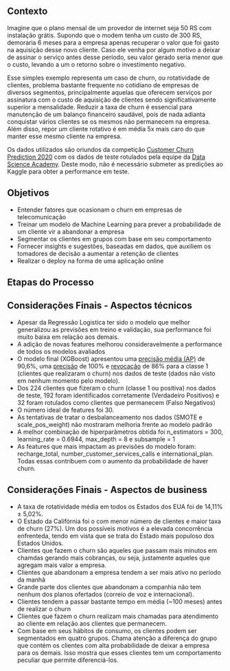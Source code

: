 ## Contexto 

Imagine que o plano mensal de um provedor de internet seja 50 RS com instalação grátis. Supondo que o modem tenha um custo de 300 RS, demoraria 6 meses para a empresa apenas recuperar o valor que foi gasto na aquisição desse novo cliente.  Caso ele venha por algum motivo a deixar de assinar o serviço antes desse período, seu valor gerado seria menor que o custo, levando a um o retorno sobre o investimento negativo.  

Esse simples exemplo representa um caso de churn, ou rotatividade de clientes, problema bastante frequente no cotidiano de empresas de diversos segmentos, principalmente aquelas que oferecem serviços por assinatura com o custo de aquisição de clientes sendo significativamente superior a mensalidade. Reduzir a taxa de churn é essencial para manutenção de um balanço financeiro saudável, pois de nada adianta conquistar vários clientes se os mesmos não permanecem na empresa. Além disso, repor um cliente rotativo é em média 5x mais caro do que manter esse mesmo cliente na empresa.

Os dados utilizados são oriundos da competição [Customer Churn Prediction 2020](https://www.kaggle.com/competitions/customer-churn-prediction-2020/data) com os dados de teste rotulados pela equipe da [Data Science Academy](https://www.datascienceacademy.com.br/). Deste modo, não é necessário submeter as predições ao Kaggle para obter a performance em teste.


## Objetivos 

- Entender fatores que ocasionam o churn em empresas de telecomunicação
- Treinar um modelo de Machine Learning para prever a probabilidade de um cliente vir a abandonar a empresa
- Segmentar os clientes em grupos com base em seu comportamento
- Fornecer insights e sugestões, baseadas em dados, que auxiliem os tomadores de decisão a aumentar a retenção de clientes
- Realizar o deploy na forma de uma aplicação online

## Etapas do Processo

## Considerações Finais - Aspectos técnicos
- Apesar da Regressão Logistica ter sido o modelo que melhor generalizou as previsões em treino e validação, sua performance foi muito baixa em relação aos demais.
- A adição de novas features melhorou consideravelmente a performance de todos os modelos avaliados
- O modelo final (XGBoost) apresentou uma [precisão média (AP)](https://scikit-learn.org/stable/modules/generated/sklearn.metrics.average_precision_score.html) de 90,6%, uma [precisão](https://scikit-learn.org/stable/modules/generated/sklearn.metrics.precision_score.html?highlight=precision#sklearn.metrics.precision_score) de 100% e [revocação](https://scikit-learn.org/stable/modules/generated/sklearn.metrics.recall_score.html?highlight=recall#sklearn.metrics.recall_score) de 86% para a classe 1 (clientes que realizaram o churn) nos dados de teste (dados não visto em nenhum momento pelo modelo).
- Dos 224 clientes que fizeram o churn (classe 1 ou positiva) nos dados de teste, 192 foram identificados corretamente (Verdadeiro Positivos) e 32 foram rotulados como clientes que permanecem (Falso Negativos)
- O número ideal de features foi 30.
- As tentativas de tratar o desbalanceamento nos dados (SMOTE e scale_pos_weight) não mostraram melhoria frente ao modelo padrão
- A melhor combinação de hiperparâmetros obtida foi n_estimators = 300, learning_rate = 0.6944, max_depth = 8 e subsample = 1
- As features que mais impactam as previsões do modelo foram: recharge_total, number_customer_services_calls e international_plan. Todas essas contribuem com o aumento da probabilidade de haver churn. 

## Considerações Finais - Aspectos de business
- A taxa de rotatividade média em todos os Estados dos EUA foi de 14,11% ± 5,02%.
- O Estado da Califórnia foi o com menor número de clientes e maior taxa de churn (27%). Um dos possíveis motivos é a elevada concorrência enfrenteda, tendo em vista que se trata do Estado mais populoso dos Estados Unidos.
-  Clientes que fazem o churn são aqueles que passam mais minutos em chamdas gerando mais cobranças, ou seja, justamente aqueles que agregam mais valor a empresa.
-  Clientes que abandonam a empresa tendem a ser mais ativo no período da manhã
-  Grande parte dos clientes que abandonam a companhia não tem nenhum dos planos ofertados (correio de voz e internacional).
-  Clientes tendem a passar bastante tempo em média (~100 meses) antes de realizar o churn
-  Clientes que fazem o churn realizam mais chamadas para atendimento ao cliente em relação aos clientes que permanecem.
-  Com base em seus hábitos de consumo, os clientes podem ser segmentados em quatro grupos. Chama atenção a diferença do grupo que contém os clientes com alta probabilidade de deixar a empresa para os demais. Isso mostra que esses clientes tem um comportamento peculiar que permite diferenciá-los.
